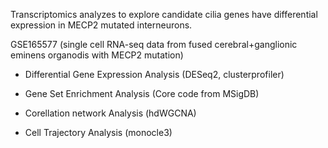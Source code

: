 Transcriptomics analyzes to explore candidate cilia genes have differential expression in MECP2 mutated interneurons.

GSE165577 (single cell RNA-seq data from fused cerebral+ganglionic eminens organodis with MECP2 mutation)

* Differential Gene Expression Analysis (DESeq2, clusterprofiler)

* Gene Set Enrichment Analysis (Core code from MSigDB)

* Corellation network Analysis (hdWGCNA)

* Cell Trajectory Analysis (monocle3)
